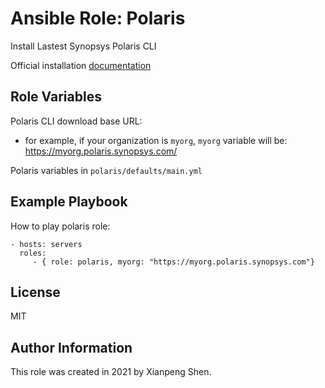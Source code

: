 Ansible Role: Polaris
=========

Install Lastest Synopsys Polaris CLI

Official installation [documentation](https://sig-docs.synopsys.com/polaris/topics/t_installing-cli.html)

Role Variables
--------------

Polaris CLI download base URL: 

* for example, if your organization is `myorg`, `myorg` variable will be: https://myorg.polaris.synopsys.com/

Polaris variables in `polaris/defaults/main.yml`


Example Playbook
----------------

How to play polaris role:

    - hosts: servers
      roles:
         - { role: polaris, myorg: "https://myorg.polaris.synopsys.com"}

License
-------

MIT

Author Information
------------------

This role was created in 2021 by Xianpeng Shen.
